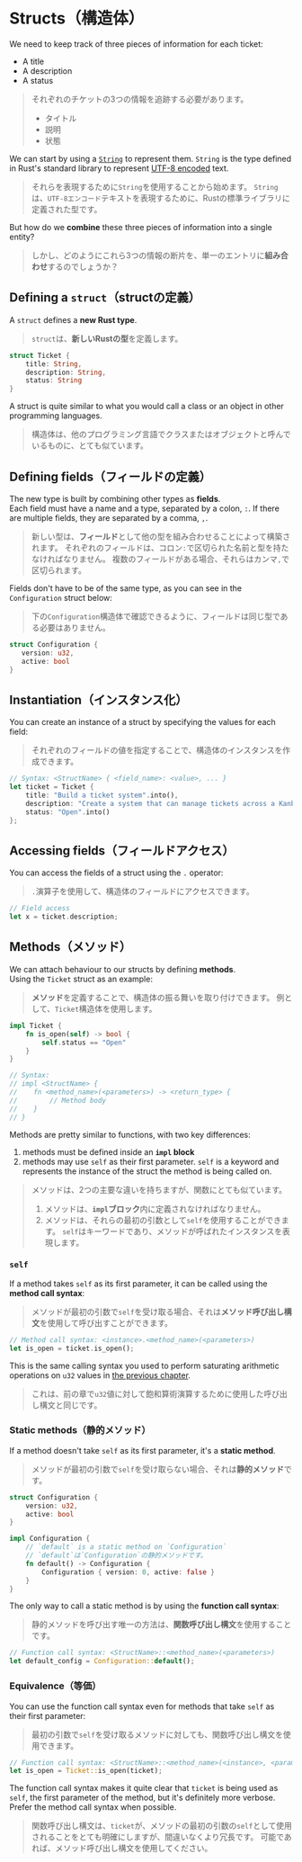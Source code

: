 # Structs（構造体）

We need to keep track of three pieces of information for each ticket:

- A title
- A description
- A status

> それぞれのチケットの3つの情報を追跡する必要があります。
>
> - タイトル
> - 説明
> - 状態

We can start by using a [`String`](https://doc.rust-lang.org/std/string/struct.String.html)
to represent them. `String` is the type defined in Rust's standard library to represent
[UTF-8 encoded](https://en.wikipedia.org/wiki/UTF-8) text.

> それらを表現するために`String`を使用することから始めます。
> `String`は、`UTF-8エンコード`テキストを表現するために、Rustの標準ライブラリに定義された型です。

But how do we **combine** these three pieces of information into a single entity?

> しかし、どのようにこれら3つの情報の断片を、単一のエントリに**組み合わせ**するのでしょうか？

## Defining a `struct`（structの定義）

A `struct` defines a **new Rust type**.

> `struct`は、**新しいRustの型**を定義します。

```rust
struct Ticket {
    title: String,
    description: String,
    status: String
}
```

A struct is quite similar to what you would call a class or an object in other programming languages.

> 構造体は、他のプログラミング言語でクラスまたはオブジェクトと呼んでいるものに、とても似ています。

## Defining fields（フィールドの定義）

The new type is built by combining other types as **fields**.\
Each field must have a name and a type, separated by a colon, `:`. If there are multiple fields, they are separated by a comma, `,`.

> 新しい型は、**フィールド**として他の型を組み合わせることによって構築されます。
> それぞれのフィールドは、コロン`:`で区切られた名前と型を持たなければなりません。
> 複数のフィールドがある場合、それらはカンマ`,`で区切られます。

Fields don't have to be of the same type, as you can see in the `Configuration` struct below:

> 下の`Configuration`構造体で確認できるように、フィールドは同じ型である必要はありません。

```rust
struct Configuration {
   version: u32,
   active: bool
}
```

## Instantiation（インスタンス化）

You can create an instance of a struct by specifying the values for each field:

> それぞれのフィールドの値を指定することで、構造体のインスタンスを作成できます。

```rust
// Syntax: <StructName> { <field_name>: <value>, ... }
let ticket = Ticket {
    title: "Build a ticket system".into(),
    description: "Create a system that can manage tickets across a Kanban board".into(),
    status: "Open".into()
};
```

## Accessing fields（フィールドアクセス）

You can access the fields of a struct using the `.` operator:

> `.`演算子を使用して、構造体のフィールドにアクセスできます。

```rust
// Field access
let x = ticket.description;
```

## Methods（メソッド）

We can attach behaviour to our structs by defining **methods**.\
Using the `Ticket` struct as an example:

> **メソッド**を定義することで、構造体の振る舞いを取り付けできます。
> 例として、`Ticket`構造体を使用します。

```rust
impl Ticket {
    fn is_open(self) -> bool {
        self.status == "Open"
    }
}

// Syntax:
// impl <StructName> {
//    fn <method_name>(<parameters>) -> <return_type> {
//        // Method body
//    }
// }
```

Methods are pretty similar to functions, with two key differences:

1. methods must be defined inside an **`impl` block**
2. methods may use `self` as their first parameter.
   `self` is a keyword and represents the instance of the struct the method is being called on.

> メソッドは、2つの主要な違いを持ちますが、関数にとても似ています。
>
> 1. メソッドは、**`impl`ブロック**内に定義されなければなりません。
> 2. メソッドは、それらの最初の引数として`self`を使用することができます。
>    `self`はキーワードであり、メソッドが呼ばれたインスタンスを表現します。

### `self`

If a method takes `self` as its first parameter, it can be called using the **method call syntax**:

> メソッドが最初の引数で`self`を受け取る場合、それは**メソッド呼び出し構文**を使用して呼び出すことができます。

```rust
// Method call syntax: <instance>.<method_name>(<parameters>)
let is_open = ticket.is_open();
```

This is the same calling syntax you used to perform saturating arithmetic operations on `u32` values
in [the previous chapter](../02_basic_calculator/09_saturating.md).

> これは、前の章で`u32`値に対して飽和算術演算するために使用した呼び出し構文と同じです。

### Static methods（静的メソッド）

If a method doesn't take `self` as its first parameter, it's a **static method**.

> メソッドが最初の引数で`self`を受け取らない場合、それは**静的メソッド**です。

```rust
struct Configuration {
    version: u32,
    active: bool
}

impl Configuration {
    // `default` is a static method on `Configuration`
    // `default`は`Configuration`の静的メソッドです。
    fn default() -> Configuration {
        Configuration { version: 0, active: false }
    }
}
```

The only way to call a static method is by using the **function call syntax**:

> 静的メソッドを呼び出す唯一の方法は、**関数呼び出し構文**を使用することです。

```rust
// Function call syntax: <StructName>::<method_name>(<parameters>)
let default_config = Configuration::default();
```

### Equivalence（等価）

You can use the function call syntax even for methods that take `self` as their first parameter:

> 最初の引数で`self`を受け取るメソッドに対しても、関数呼び出し構文を使用できます。

```rust
// Function call syntax: <StructName>::<method_name>(<instance>, <parameters>)
let is_open = Ticket::is_open(ticket);
```

The function call syntax makes it quite clear that `ticket` is being used as `self`, the first parameter of the method,
but it's definitely more verbose. Prefer the method call syntax when possible.

> 関数呼び出し構文は、`ticket`が、メソッドの最初の引数の`self`として使用されることをとても明確にしますが、間違いなくより冗長です。
> 可能であれば、メソッド呼び出し構文を使用してください。

